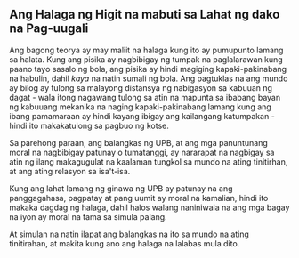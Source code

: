 ## Ang Halaga ng Higit na mabuti sa Lahat ng dako na Pag-uugali

Ang bagong teorya ay may maliit na halaga kung ito ay pumupunto lamang sa halata. Kung ang pisika ay nagbibigay ng tumpak na paglalarawan kung paano tayo sasalo ng bola, ang pisika ay hindi magiging kapaki-pakinabang na habulin, dahil *kaya* na natin sumali ng bola. Ang pagtuklas na ang mundo ay bilog ay tulong sa malayong distansya ng nabigasyon sa kabuuan ng dagat - wala itong nagawang tulong sa atin na mapunta sa ibabang bayan ng kabuuang mekanika na naging kapaki-pakinabang lamang kung ang ibang pamamaraan ay hindi kayang ibigay ang kailangang katumpakan - hindi ito makakatulong sa pagbuo ng kotse.

Sa parehong paraan, ang balangkas ng UPB, at ang mga panuntunang moral na nagbibigay patunay o tumatanggi, ay nararapat na nagbigay sa atin ng ilang makagugulat na kaalaman tungkol sa mundo na ating tinitirhan, at ang ating relasyon sa isa't-isa.

Kung ang lahat lamang ng ginawa ng UPB ay patunay na ang panggagahasa, pagpatay at pang uumit ay moral na kamalian, hindi ito makaka dagdag ng halaga, dahil halos walang naniniwala na ang mga bagay na iyon ay moral na tama sa simula palang.

At simulan na natin ilapat ang balangkas na ito sa mundo na ating tinitirahan, at makita kung ano ang halaga na lalabas mula dito.